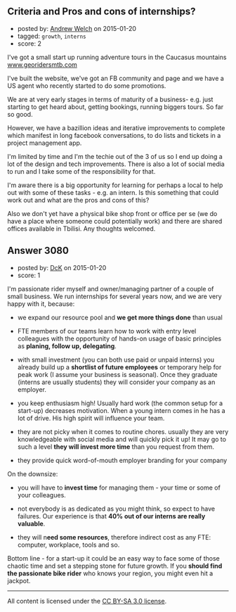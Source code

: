 ## Criteria and Pros and cons of internships?

- posted by: [Andrew Welch](https://stackexchange.com/users/112525/andrew-welch) on 2015-01-20
- tagged: `growth`, `interns`
- score: 2

I've got a small start  up running adventure tours in the Caucasus mountains www.georidersmtb.com

I've built the website, we've got an FB community and page and we have a US agent who recently started to do some promotions. 

We are at very early stages in terms of maturity of a business-  e.g. just starting to get heard about, getting bookings, running biggers tours. So far so good.

However, we have a bazillion ideas and iterative improvements to complete which manifest in long facebook conversations, to do lists and tickets in a project management app. 

I'm limited by time and I'm the techie out of the 3 of us so I end up doing a lot of the design and tech improvements. There is also a lot of social media to run and I take some of the responsibility for that. 

I'm aware there is a big opportunity for learning for perhaps a local to help out with some of these tasks - e.g. an intern. Is this something that could work out and what are the pros and cons of this? 

Also we don't yet have a physical bike shop front or office per se (we do have a place where someone could potentially work) and there are shared offices available in Tbilisi. Any thoughts welcomed.


## Answer 3080

- posted by: [DcK](https://stackexchange.com/users/5583155/dck) on 2015-01-20
- score: 1

I'm passionate rider myself and owner/managing partner of a couple of small business. 
We run internships for several years now, and we are very happy with it, because:

 - we expand our resource pool and **we get more things done** than usual

 - FTE members of our teams learn how to work with entry level colleagues with the opportunity of hands-on usage of basic principles as **planing, follow up, delegating**.
 - with small investment (you can both use paid or unpaid interns) you already build up a **shortlist of future employees** or temporary help for peak work (I assume your business is seasonal). Once they graduate (interns are usually students) they will consider your company as an employer.
 - you keep enthusiasm high! Usually hard work (the common setup for a start-up) decreases motivation. When a young intern comes in he has a lot of drive. His high spirit will influence your team. 

 - they are not picky when it comes to routine chores. 
usually they are very knowledgeable with social media and will quickly pick it up! It may go to such a level **they will invest more time** than you request from them.
 - they provide quick word-of-mouth employer branding for your company

On the downsize:

 - you will have to **invest time** for managing them - your time or some of your colleagues.

 - not everybody is as dedicated as you might think, so expect to have failures. Our experience is that **40% out of our interns are really valuable**. 

 - they will n**eed some resources**, therefore indirect cost as any FTE: computer, workplace, tools and so.   

Bottom line - for a start-up it could be an easy way to face some of those chaotic time and set a stepping stone for future growth. 
If you **should find the passionate bike rider** who knows your region, you might even hit a jackpot.  






---

All content is licensed under the [CC BY-SA 3.0 license](https://creativecommons.org/licenses/by-sa/3.0/).
